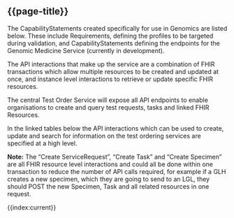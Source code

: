 ## {{page-title}}

The CapabilityStatements created specifically for use in Genomics are listed below. These include Requirements, defining the profiles to be targeted during validation, and CapabilityStatements defining the endpoints for the Genomic Medicine Service (currently in development). 

The API interactions that make up the service are a combination of FHIR transactions which allow multiple resources to be created and updated at once, and instance level interactions to retrieve or update specific FHIR resources.

The central Test Order Service will expose all API endpoints to enable organisations to create and query test requests, tasks and linked FHIR Resources.

In the linked tables below the API interactions which can be used to create, update and search for information on the test ordering services are specified at a high level.

**Note:** The “Create ServiceRequest”, “Create Task” and “Create Specimen” are all FHIR resource level interactions and could all be done within one transaction to reduce
the number of API calls required, for example if a GLH creates a new specimen, which they are going to send to an LGL, they should POST the new Specimen, Task and all related resources in one request.

<!--
@```
from
	CapabilityStatement
select
	name, kind, url
order by
  name
```
-->
{{index:current}}